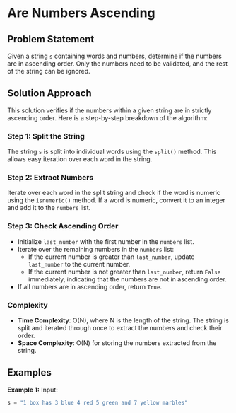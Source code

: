 # Are Numbers Ascending

## Problem Statement
Given a string `s` containing words and numbers, determine if the numbers are in ascending order. Only the numbers need to be validated, and the rest of the string can be ignored.

## Solution Approach

This solution verifies if the numbers within a given string are in strictly ascending order. Here is a step-by-step breakdown of the algorithm:

### Step 1: Split the String
The string `s` is split into individual words using the `split()` method. This allows easy iteration over each word in the string.

### Step 2: Extract Numbers
Iterate over each word in the split string and check if the word is numeric using the `isnumeric()` method. If a word is numeric, convert it to an integer and add it to the `numbers` list.

### Step 3: Check Ascending Order
- Initialize `last_number` with the first number in the `numbers` list.
- Iterate over the remaining numbers in the `numbers` list:
  - If the current number is greater than `last_number`, update `last_number` to the current number.
  - If the current number is not greater than `last_number`, return `False` immediately, indicating that the numbers are not in ascending order.
- If all numbers are in ascending order, return `True`.

### Complexity
- **Time Complexity**: O(N), where N is the length of the string. The string is split and iterated through once to extract the numbers and check their order.
- **Space Complexity**: O(N) for storing the numbers extracted from the string.

## Examples
**Example 1:**
Input:
```python
s = "1 box has 3 blue 4 red 5 green and 7 yellow marbles"
